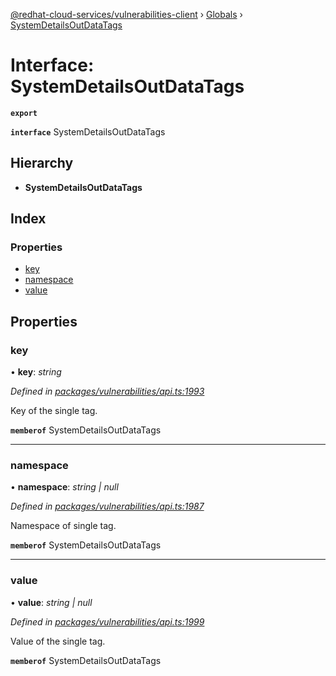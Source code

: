 [@redhat-cloud-services/vulnerabilities-client](../README.md) › [Globals](../globals.md) › [SystemDetailsOutDataTags](systemdetailsoutdatatags.md)

# Interface: SystemDetailsOutDataTags

**`export`** 

**`interface`** SystemDetailsOutDataTags

## Hierarchy

* **SystemDetailsOutDataTags**

## Index

### Properties

* [key](systemdetailsoutdatatags.md#key)
* [namespace](systemdetailsoutdatatags.md#namespace)
* [value](systemdetailsoutdatatags.md#value)

## Properties

###  key

• **key**: *string*

*Defined in [packages/vulnerabilities/api.ts:1993](https://github.com/RedHatInsights/javascript-clients/blob/master/packages/vulnerabilities/api.ts#L1993)*

Key of the single tag.

**`memberof`** SystemDetailsOutDataTags

___

###  namespace

• **namespace**: *string | null*

*Defined in [packages/vulnerabilities/api.ts:1987](https://github.com/RedHatInsights/javascript-clients/blob/master/packages/vulnerabilities/api.ts#L1987)*

Namespace of single tag.

**`memberof`** SystemDetailsOutDataTags

___

###  value

• **value**: *string | null*

*Defined in [packages/vulnerabilities/api.ts:1999](https://github.com/RedHatInsights/javascript-clients/blob/master/packages/vulnerabilities/api.ts#L1999)*

Value of the single tag.

**`memberof`** SystemDetailsOutDataTags
